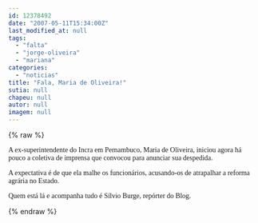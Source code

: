 ```yaml
---
id: 12378492
date: "2007-05-11T15:34:00Z"
last_modified_at: null
tags:
  - "falta"
  - "jorge-oliveira"
  - "mariana"
categories:
  - "noticias"
title: "Fala, Maria de Oliveira!"
sutia: null
chapeu: null
autor: null
imagem: null
---
```

{% raw %}
<p><p><font face=\"Verdana\">A ex-superintendente do Incra em Pernambuco, Maria de Oliveira, iniciou agora h&aacute; pouco a coletiva de imprensa que convocou para anunciar sua despedida.</font></p></p>
<p><p><font face=\"Verdana\">A expectativa &eacute; de que ela malhe os funcion&aacute;rios, acusando-os de atrapalhar a reforma agr&aacute;ria no Estado.</font></p></p>
<p><p><font face=\"Verdana\">Quem est&aacute; l&aacute; e acompanha tudo &eacute; S&iacute;lvio Burge, rep&oacute;rter do Blog.</font></p> </p>
{% endraw %}